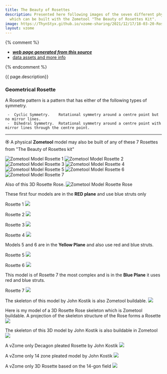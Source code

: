 ```yaml
---
title: The Beauty of Rosettes
description: Presented here following images of the seven different physical Zometool rosette models are 7 interactive vZome models
  which can be built with the Zometool "The Beauty of Rosettes Kit".    Some additional vZome Rosettes are also included.
image: https://ThynStyx.github.io/vzome-sharing/2021/12/17/18-03-20-Rosette/Rosette.png
layout: vzome
---
```

{% comment %}
 - [***web page generated from this source***][post]
 - [data assets and more info][github]

[post]: <https://ThynStyx.github.io/vzome-sharing/2021/12/17/Rosette-18-03-20.html>
[github]: <https://github.com/ThynStyx/vzome-sharing/tree/main/2021/12/17/18-03-20-Rosette/>
{% endcomment %}

{{ page.description}}  
### Geometrical Rosette  
A Rosette pattern is a pattern that has either of the following types of symmetry.

     -  Cyclic Symmetry.    Rotational symmetry around a centre point but no mirror lines.
     -  Dihedral Symmetry.  Rotational symmetry around a centre point with mirror lines through the centre point. 
 ---    
   :rosette:
       A physical **Zometool** model may also be built of any of these 7 Rosettes from "The Beauty of Rosettes kit"

![Zometool Model Rosette 1](https://ThynStyx.github.io/vzome-sharing/2021/12/17/18-03-20-Rosette/Rosette%201.jpg)
![Zometool Model Rosette 2](https://ThynStyx.github.io/vzome-sharing/2021/12/17/18-03-20-Rosette/Rosette%202.jpg)
![Zometool Model Rosette 3](https://ThynStyx.github.io/vzome-sharing/2021/12/17/18-03-20-Rosette/Rosette%203.jpg)
![Zometool Model Rosette 4](https://ThynStyx.github.io/vzome-sharing/2021/12/17/18-03-20-Rosette/Rosette%204.jpg)
![Zometool Model Rosette 5](https://ThynStyx.github.io/vzome-sharing/2021/12/17/18-03-20-Rosette/Rosette%205.jpg)
![Zometool Model Rosette 6](https://ThynStyx.github.io/vzome-sharing/2021/12/17/18-03-20-Rosette/Rosette%206.jpg)
![Zometool Model Rosette 7](https://ThynStyx.github.io/vzome-sharing/2021/12/17/18-03-20-Rosette/Zometool-Rosette.jpg)

Also of this 3D Rosette Rose.
![Zometool Model Rosette Rose](https://ThynStyx.github.io/vzome-sharing/2021/12/17/18-03-20-Rosette/Rose_Rosette.jpg)

These first four models are in the **RED plane**  and use blue struts only

Rosette 1
<vzome-viewer style="width: 100%; height: 65vh;"
       src="https://ThynStyx.github.io/vzome-sharing/2021/12/26/11-47-56-Rosette 1/Rosette 1.vZome" >
  <img src="https://ThynStyx.github.io/vzome-sharing/2021/12/26/11-47-56-Rosette 1/Rosette 1.png" />
</vzome-viewer>

Rosette 2
<vzome-viewer style="width: 100%; height: 65vh;"
       src="https://ThynStyx.github.io/vzome-sharing/2021/12/26/11-45-35-Rosette 2/Rosette 2.vZome" >
  <img src="https://ThynStyx.github.io/vzome-sharing/2021/12/26/11-45-35-Rosette 2/Rosette 2.png" />
</vzome-viewer>

Rosette 3
<vzome-viewer style="width: 100%; height: 65vh;"
       src="https://ThynStyx.github.io/vzome-sharing/2021/12/24/22-53-29-Rosette 3/Rosette 3.vZome" >
  <img src="https://ThynStyx.github.io/vzome-sharing/2021/12/24/22-53-29-Rosette 3/Rosette 3.png" />
</vzome-viewer>

Rosette 4
<vzome-viewer style="width: 100%; height: 65vh;"
       src="https://ThynStyx.github.io/vzome-sharing/2021/12/24/22-24-11-Rosette 4/Rosette 4.vZome" >
  <img src="https://ThynStyx.github.io/vzome-sharing/2021/12/24/22-24-11-Rosette 4/Rosette 4.png" />
</vzome-viewer>

Models 5 and 6 are in the **Yellow Plane** and also use red and blue struts.

Rosette 5
<vzome-viewer style="width: 100%; height: 65vh;"
       src="https://ThynStyx.github.io/vzome-sharing/2021/12/26/14-49-50-Rosette 5/Rosette 5.vZome" >
  <img src="https://ThynStyx.github.io/vzome-sharing/2021/12/26/14-49-50-Rosette 5/Rosette 5.png" />
</vzome-viewer>

Rosette 6
<vzome-viewer style="width: 100%; height: 65vh;"
       src="https://ThynStyx.github.io/vzome-sharing/2021/12/26/14-45-04-Rosette 6/Rosette 6.vZome" >
  <img src="https://ThynStyx.github.io/vzome-sharing/2021/12/26/14-45-04-Rosette 6/Rosette 6.png" />
</vzome-viewer>

This model is of Rosette 7 the most complex and is in the **Blue Plane** it uses red and blue struts.  

Rosette 7
<vzome-viewer style="width: 100%; height: 65vh;"                   
       src="https://ThynStyx.github.io/vzome-sharing/2021/12/17/18-03-20-Rosette/Rosette.vZome" >
  <img src="https://ThynStyx.github.io/vzome-sharing/2021/12/17/18-03-20-Rosette/Rosette.png" />
</vzome-viewer>

The skeleton of this model by John Kostik is also Zometool buildable.
<vzome-viewer style="width: 100%; height: 65vh;"
       src="https://ThynStyx.github.io/vzome-sharing/2022/01/15/12-41-42-Green-yellow-pleated-rosette/Green-yellow-pleated-rosette.vZome" >
  <img src="https://ThynStyx.github.io/vzome-sharing/2022/01/15/12-41-42-Green-yellow-pleated-rosette/Green-yellow-pleated-rosette.png" />
  
 Here is my model of a 3D Rosette Rose skeleton which is Zometool buildable.  A projection of the skeleton structure of the Rose forms a Rosette
<vzome-viewer style="width: 100%; height: 65vh;"
       src="https://ThynStyx.github.io/vzome-sharing/2022/01/11/13-49-37-Rosette-Rose-and-stand/Rosette-Rose-and-stand.vZome" >
  <img src="https://ThynStyx.github.io/vzome-sharing/2022/01/11/13-49-37-Rosette-Rose-and-stand/Rosette-Rose-and-stand.png" />
</vzome-viewer>
 
  The skeleton of this 3D model by John Kostik is also buildable in Zometool
</vzome-viewer>
<vzome-viewer style="width: 100%; height: 65vh;"
       src="https://ThynStyx.github.io/vzome-sharing/2022/01/15/13-39-51-Three-fold-flower/Three-fold-flower.vZome" >
  <img src="https://ThynStyx.github.io/vzome-sharing/2022/01/15/13-39-51-Three-fold-flower/Three-fold-flower.png" />
</vzome-viewer>

A vZome only Decagon pleated Rosette by John Kostik
<vzome-viewer style="width: 100%; height: 65vh;"
       src="https://ThynStyx.github.io/vzome-sharing/2022/01/15/15-04-39-Decagon-pleated-rosette/Decagon-pleated-rosette.vZome" >
  <img src="https://ThynStyx.github.io/vzome-sharing/2022/01/15/15-04-39-Decagon-pleated-rosette/Decagon-pleated-rosette.png" />
</vzome-viewer>

A vZome only 14 zone pleated model by John Kostik
<vzome-viewer style="width: 100%; height: 65vh;"
       src="https://ThynStyx.github.io/vzome-sharing/2022/01/15/14-21-14-14 zone pleated/14 zone pleated.vZome" >
  <img src="https://ThynStyx.github.io/vzome-sharing/2022/01/15/14-21-14-14 zone pleated/14 zone pleated.png" />
</vzome-viewer>

A vZome only 3D Rosette based on the 14-gon field
<vzome-viewer style="width: 100%; height: 65vh;"
       src="https://ThynStyx.github.io/vzome-sharing/2022/01/15/13-59-06-14-gon-Rosette-JK-3D-JH/14-gon-Rosette-JK-3D-JH.vZome" >
  <img src="https://ThynStyx.github.io/vzome-sharing/2022/01/15/13-59-06-14-gon-Rosette-JK-3D-JH/14-gon-Rosette-JK-3D-JH.png" />
</vzome-viewer>
